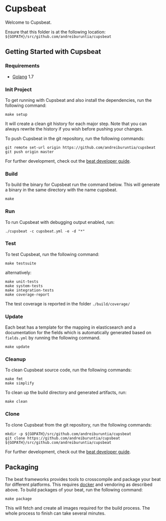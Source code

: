 # Cupsbeat

Welcome to Cupsbeat.

Ensure that this folder is at the following location:
`${GOPATH}/src/github.com/andreiburuntia/cupsbeat`

## Getting Started with Cupsbeat

### Requirements

* [Golang](https://golang.org/dl/) 1.7

### Init Project
To get running with Cupsbeat and also install the
dependencies, run the following command:

```
make setup
```

It will create a clean git history for each major step. Note that you can always rewrite the history if you wish before pushing your changes.

To push Cupsbeat in the git repository, run the following commands:

```
git remote set-url origin https://github.com/andreiburuntia/cupsbeat
git push origin master
```

For further development, check out the [beat developer guide](https://www.elastic.co/guide/en/beats/libbeat/current/new-beat.html).

### Build

To build the binary for Cupsbeat run the command below. This will generate a binary
in the same directory with the name cupsbeat.

```
make
```


### Run

To run Cupsbeat with debugging output enabled, run:

```
./cupsbeat -c cupsbeat.yml -e -d "*"
```


### Test

To test Cupsbeat, run the following command:

```
make testsuite
```

alternatively:
```
make unit-tests
make system-tests
make integration-tests
make coverage-report
```

The test coverage is reported in the folder `./build/coverage/`

### Update

Each beat has a template for the mapping in elasticsearch and a documentation for the fields
which is automatically generated based on `fields.yml` by running the following command.

```
make update
```


### Cleanup

To clean  Cupsbeat source code, run the following commands:

```
make fmt
make simplify
```

To clean up the build directory and generated artifacts, run:

```
make clean
```


### Clone

To clone Cupsbeat from the git repository, run the following commands:

```
mkdir -p ${GOPATH}/src/github.com/andreiburuntia/cupsbeat
git clone https://github.com/andreiburuntia/cupsbeat ${GOPATH}/src/github.com/andreiburuntia/cupsbeat
```


For further development, check out the [beat developer guide](https://www.elastic.co/guide/en/beats/libbeat/current/new-beat.html).


## Packaging

The beat frameworks provides tools to crosscompile and package your beat for different platforms. This requires [docker](https://www.docker.com/) and vendoring as described above. To build packages of your beat, run the following command:

```
make package
```

This will fetch and create all images required for the build process. The whole process to finish can take several minutes.
